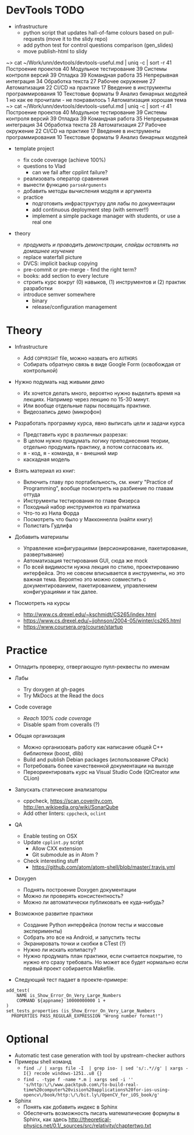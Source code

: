 # DevTools TODO

- infrastructure
    - python script that updates hall-of-fame colours based on pull-requests (move it to the slidy repo)
    - add python test for control questions comparison (gen_slides)
    - move publish-html to slidy

~> cat ~/Work/unn/devtools/devtools-useful.md | uniq -c | sort -r
  41 Построение проектов
  40 Модульное тестирование
  39 Системы контроля версий
  39 Отладка
  39 Командная работа
  35 Непрерывная интеграция
  34 Обработка текста
  27 Рабочее окружение
  27 Автоматизация
  22 CI/CD на практике
  17 Введение в инструменты программирования
  10 Текстовые форматы
   9 Анализ бинарных модулей
   1 но как ее прочитали - не понравилось
   1 Автоматизация хорошая тема
~> cat ~/Work/unn/devtools/devtools-useful.md | uniq -c | sort -r
  41 Построение проектов
  40 Модульное тестирование
  39 Системы контроля версий
  39 Отладка
  39 Командная работа
  35 Непрерывная интеграция
  34 Обработка текста
  28 Автоматизация
  27 Рабочее окружение
  22 CI/CD на практике
  17 Введение в инструменты программирования
  10 Текстовые форматы
   9 Анализ бинарных модулей


- template project
    - fix code coverage (achieve 100%)
    - questions to Vlad
        - can we fail after cpplint failure?
    - реализовать оператор сравнения
    - вынести функцию `parseArguments`
    - добавить методы вычисления модуля и аргумента
  - practice
      - подготовить инфраструктуру для лабы по документации
      - add continuous deployment step (with semver!!)
      - implement a simple package manager with students, or use a real one

- theory
    - _продумать и проводить демонстрации, слайды оставлять на домашнее изучение_
    - replace waterfall picture
    - DVCS: implicit backup copying
    - pre-commit or pre-merge - find the right term?
    - books: add section to every lecture
    - строить курс вокруг (0) навыков, (1) инструментов и (2) практик разработки
    - introduce semver somewhere
      - binary
      - release/configuration management

# Theory

  - Infrastructure
    - Add `COPYRIGHT` file, можно назвать его `AUTHORS`
    - Собирать обратную связь в виде Google Form (освобождая от контрольной)

  - Нужно подумать над живыми демо
    - Их хочется делать много, вероятно нужно выделить время на лекциях.
      Например через лекцию по 15-30 минут.
    - Или вообще отдельные пары посвящать практике.
    - Видеозапись демо (микрофон)

  - Разработать программу курса, явно выписать цели и задачи курса
    - Представить курс в различных разрезах:
    - В целом нужно придумать логику преподнесения теории, отдельно продумать
      практику, а потом согласовать их.
    - я - код, я - команда, я - внешний мир
    - каскадная модель

  - Взять материал из книг:
    - Включить главу про портабельность, см. книгу "Practice of Programming",
      вообще посмотреть на разбиение по главам оттуда
    - Инструменты тестирования по главе Физерса
    - Походный набор инструментов из прагматика
    - Что-то из Нила Форда
    - Посмотреть что было у Макконнелла (найти книгу)
    - Полистать Гудлифа

  - Добавить материалы
    - Управление конфигурациями (версионирование, пакетирование, развертывание)
    - Автоматизация тестирования GUI, сюда же mock
    - По всей видимости нужна лекция по стилю, проектированию интерфейса. Это
      не совсем вписывается в инструменты, но это важная тема. Вероятно это
      можно совместить с документированием, пакетированием, управлением
      конфигурациями и так далее.

  - Посмотреть на курсы
    - <http://www.cs.drexel.edu/~kschmidt/CS265/index.html>
    - <https://www.cs.drexel.edu/~jjohnson/2004-05/winter/cs265.html>
    - <https://www.coursera.org/course/startup>

# Practice

  - Отладить проверку, отвергающую пулл-реквесты по именам

  - Лабы
    - Try doxygen at gh-pages
    - Try MkDocs at the Read the docs

  - Code coverage
    - _Reach 100% code coverage_
    - Disable spam from coveralls (?)

  - Общая организация
    - Можно организовать работу как написание общей С++ библиотеки (boost, dlib)
    - Build and publish Debian packages (использование CPack)
    - Потребовать более качественной документации на выходе
    - Переориентировать курс на Visual Studio Code (QtCreator или CLion)

  - Запускать статические анализаторы
    - cppcheck, <https://scan.coverity.com>, <http://en.wikipedia.org/wiki/SonarQube>
    - Add other linters: `cppcheck`, `oclint`

  - QA
    - Enable testing on OSX
    - Update `cpplint.py` script
      - Allow CXX extension
      - Git submodule as in Atom ?
    - Check interesting stuff
      - <https://github.com/atom/atom-shell/blob/master/.travis.yml>

  - Doxygen
    - Поднять построение Doxygen документации
    - Можно ли проверять консистентность?
    - Можно ли автоматически публиковать ее куда-нибудь?

  - Возможное развитие практики
    - Создание Python интерфейса (потом тесты и массовые эксперименты)
    - Собрать это все на Android, и запустить тесты
    - Экранировать точки и скобки в CTest (?)
    - Нужно ли искать копипасту?
    - Нужно продумать план практики, если считается покрытие, то нужно его
      сразу требовать. Но может все будет нормально если первый проект
      собирается Makefile.

  - Следующий тест падает в проекте-примере:

```
add_test(
    NAME is_Show_Error_On_Very_Large_Numbers
    COMMAND ${appname} 10000000000 1 +
)
set_tests_properties (is_Show_Error_On_Very_Large_Numbers
  PROPERTIES PASS_REGULAR_EXPRESSION "Wrong number format!")
```

# Optional

  - Automatic test case generation with tool by upstream-checker authors
  - Примеры shell команд
    - `find ./ | xargs file -I  | grep iso- | sed 's/:.*//g' | xargs -I{} recode windows-1251..u8 {}`
    - `find . -type f -name *.m | xargs sed -i '' 's/http:\/\/www.packtpub.com\/to-build-real-time%20computer%20vision%20applications%20for-ios-using-opencv\/book/http:\/\/bit.ly\/OpenCV_for_iOS_book/g'`
  - Sphinx
    - Понять как добавить индекс в Sphinx
    - Обеспечить возможность писать математические формулы в Sphinx, как здесь
      <http://theoretical-physics.net/0.1/_sources/src/relativity/chaptertwo.txt>
